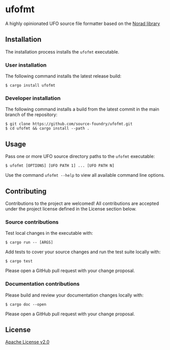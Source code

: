 # ufofmt

A highly opinionated UFO source file formatter based on the [Norad library](https://github.com/linebender/norad)

## Installation

The installation process installs the `ufofmt` executable.

### User installation

The following command installs the latest release build:

```
$ cargo install ufofmt
```

### Developer installation

The following command installs a build from the latest commit in the main branch of the repository:

```
$ git clone https://github.com/source-foundry/ufofmt.git
$ cd ufofmt && cargo install --path .
```

## Usage

Pass one or more UFO source directory paths to the `ufofmt` executable:

```
$ ufofmt [OPTIONS] [UFO PATH 1] ... [UFO PATH N]
```

Use the command `ufofmt --help` to view all available command line options.

## Contributing

Contributions to the project are welcomed!  All contributions are accepted under the project license defined in the License section below.

### Source contributions

Test local changes in the executable with:

```
$ cargo run -- [ARGS]
```

Add tests to cover your source changes and run the test suite locally with:

```
$ cargo test
```

Please open a GitHub pull request with your change proposal.

### Documentation contributions

Please build and review your documentation changes locally with:

```
$ cargo doc --open
```

Please open a GitHub pull request with your change proposal.

## License

[Apache License v2.0](LICENSE)
